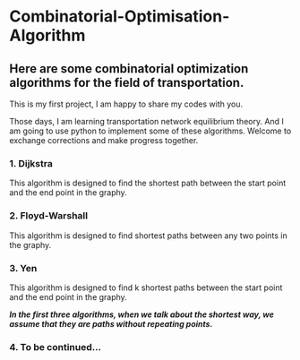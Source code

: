 # Combinatorial-Optimisation-Algorithm

## Here are some combinatorial optimization algorithms for the field of transportation.

This is my first project, I am happy to share my codes with you.

Those days, I am learning transportation network equilibrium theory. And I am going to use python to implement some of these algorithms. Welcome to exchange corrections and make progress together.

### 1. Dijkstra
This algorithm is designed to find the shortest path between the start point and the end point in the graphy.

### 2. Floyd-Warshall
This algorithm is designed to find shortest paths between any two points in the graphy.

### 3. Yen
This algorithm is designed to find k shortest paths between the start point and the end point in the graphy.

<strong><em>In the first three algorithms, when we talk about the shortest way, we assume that they are paths without repeating points.</em></strong>

### 4. To be continued...
